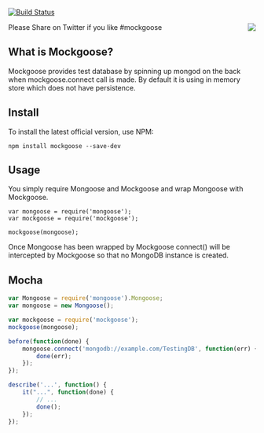 [![Build Status](https://travis-ci.org/mccormicka/Mockgoose.png?branch=master)](https://travis-ci.org/mccormicka/Mockgoose)

Please Share on Twitter if you like #mockgoose
<a href="https://twitter.com/intent/tweet?hashtags=mockgoose&amp;&amp;text=Check%20out%20this%20%23Mongoose%20%23MongoDB%20Mocking%20Framework&amp;tw_p=tweetbutton&amp;url=http%3A%2F%2Fbit.ly%2F19gcHwm&amp;via=omnipitence" style="float:right">
<img src="https://raw.github.com/mccormicka/Mockgoose/master/twittershare.png">
</a>

## What is Mockgoose?

Mockgoose provides test database by spinning up mongod on the back when mockgoose.connect call is made. By default it is using in memory store which does not have persistence.

## Install
To install the latest official version, use NPM:

    npm install mockgoose --save-dev


## Usage
You simply require Mongoose and Mockgoose and wrap Mongoose with Mockgoose.

    var mongoose = require('mongoose');
    var mockgoose = require('mockgoose');

    mockgoose(mongoose);

Once Mongoose has been wrapped by Mockgoose connect() will be intercepted by Mockgoose so that no MongoDB instance is created.

## Mocha

```javascript
var Mongoose = require('mongoose').Mongoose;
var mongoose = new Mongoose();

var mockgoose = require('mockgoose');
mockgoose(mongoose);

before(function(done) {
    mongoose.connect('mongodb://example.com/TestingDB', function(err) {
        done(err);
    });
});

describe('...', function() {
	it("...", function(done) {
		// ...
        done();
    });
});
```

